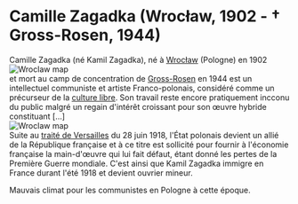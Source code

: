 # Camille Zagadka (Wrocław, 1902 - † Gross-Rosen, 1944)

Camille Zagadka (né Kamil Zagadka), né à [Wrocław](http://fr.wikipedia.org/wiki/Wroc%C5%82aw) (Pologne) en 1902 ![Wroclaw map](https://raw.githubusercontent.com/EtienneOz/Camille-Zagadka/master/medias/Wroc%C5%82aw-bd.jpeg)  
et mort au camp de concentration de [Gross-Rosen](https://fr.wikipedia.org/wiki/Gross-Rosen) en 1944 est un intellectuel communiste et artiste Franco-polonais, considéré comme un précurseur de la [culture libre](https://fr.wikipedia.org/wiki/Culture_libre). Son travail reste encore pratiquement incconu du public malgré un regain d'intérêt croissant pour son œuvre hybride constituant [...]  
![Wroclaw map](https://raw.githubusercontent.com/EtienneOz/Camille-Zagadka/master/medias/Wroc%C5%82aw-bd.jpeg)  
Suite au [traité de Versailles](http://fr.wikipedia.org/wiki/Trait%C3%A9_de_Versailles) du 28 juin 1918, l'État polonais devient un allié de la République française et à ce titre est sollicité pour fournir à l'économie française la main-d'œuvre qui lui fait défaut, étant donné les pertes de la Première Guerre mondiale. C'est ainsi que Kamil Zagadka immigre en France durant l'été 1918 et devient ouvrier mineur.

Mauvais climat pour les communistes en Pologne à cette époque.
